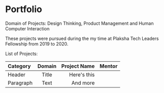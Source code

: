 # Portfolio
Domain of  Projects: Design Thinking, Product Management and Human Computer Interaction

These projects were pursued during the my time at Plaksha Tech Leaders Fellowship from 2019 to 2020.


List of Projects:

| Category     | Domain | Project Name   | Mentor
| :---        |    :----:   |          ---: | :----:   |
| Header      | Title       | Here's this   |          |    
| Paragraph   | Text        | And  more      |         |
